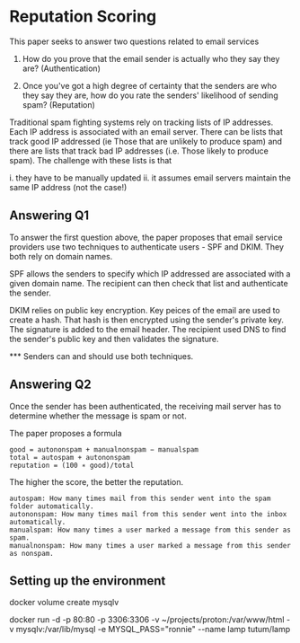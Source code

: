 # Reputation Scoring

This paper seeks to answer two questions related to email services

1. How do you prove that the email sender is actually who they say they are? (Authentication)

2. Once you've got a high degree of certainty that the senders are who they say they are, how do you rate the senders' likelihood of sending spam? (Reputation)


Traditional spam fighting systems rely on tracking lists of IP addresses.  Each IP address is associated with an email server.  There can be lists that track good IP addressed (ie Those that are unlikely to produce spam) and there are lists that track bad IP addresses (i.e. Those likely to produce spam).  The challenge with these lists is that

i. they have to be manually updated
ii. it assumes email servers maintain the same IP address (not the case!)


## Answering Q1

To answer the first question above, the paper proposes that email service providers use two techniques to authenticate users - SPF and DKIM.  They both rely on domain names.

SPF allows the senders to specify which IP addressed are associated with a given domain name.  The recipient can then check that list and authenticate the sender.

DKIM relies on public key encryption.  Key peices of the email are used to create a hash.  That hash is then encrypted using the sender's private key.  The signature is added to the email header.  The recipient used DNS to find the sender's public key and then validates the signature.

*** Senders can and should use both techniques.

## Answering Q2

Once the sender has been authenticated, the receiving mail server has to determine whether the message is spam or not.

The paper proposes a formula

```
good = autononspam + manualnonspam − manualspam
total = autospam + autononspam
reputation = (100 ∗ good)/total
```

The higher the score, the better the reputation.

```
autospam: How many times mail from this sender went into the spam folder automatically.
autononspam: How many times mail from this sender went into the inbox automatically.
manualspam: How many times a user marked a message from this sender as spam.
manualnonspam: How many times a user marked a message from this sender as nonspam.
```

## Setting up the environment

docker volume create mysqlv

docker run -d -p 80:80 -p 3306:3306 -v ~/projects/proton:/var/www/html -v mysqlv:/var/lib/mysql -e MYSQL_PASS="ronnie" --name lamp tutum/lamp
